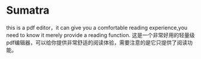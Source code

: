 # Sumatra
this is a pdf editor，it can give you a comfortable reading experience,you need to know it merely provide a reading function.
这是一个非常好用的轻量级pdf编辑器，可以给你提供非常舒适的阅读体验，需要注意的是它只提供了阅读功能。
